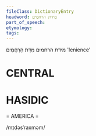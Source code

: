 ```yaml
---
fileClass: DictionaryEntry
headword: מידת הרחמים
part_of_speech: 
etymology: 
tags: 
---
```

מידת הרחמים
מִדַּת הָרַחֲמִים
'lenience'

CENTRAL
========

HASIDIC
=======
= AMERICA = 

/mɪdəsˈraxməm/